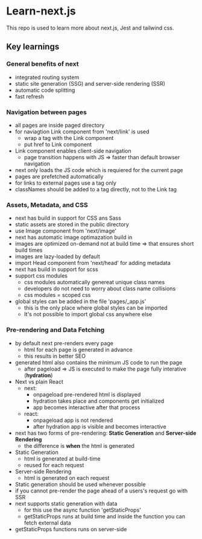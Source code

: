 # Learn-next.js

This repo is used to learn more about next.js, Jest and tailwind css.
## Key learnings
### General benefits of next

* integrated routing system
* static site generation (SSG) and server-side rendering (SSR)
* automatic code splitting
* fast refresh

### Navigation between pages

* all pages are inside paged directory
* for naviagtion Link component from 'next/link' is used
    * wrap a tag with the Link component
    * put href to Link component
* Link component enables client-side navigation
    * page transition happens with JS => faster than default browser navigation
* next only loads the JS code which is requiered for the current page
* pages are prefetched automatically
* for links to external pages use a tag only
* classNames should be added to a tag directly, not to the Link tag

### Assets, Metadata, and CSS

* next has build in support for CSS ans Sass
* static assets are stored in the public directory
* use Image component from 'next/image'
* next has automatic image optimazation build in
* images are optimized on-demand not at build time => that ensures short build times
* images are lazy-loaded by default
* import Head component from 'next/head' for adding metadata
* next has build in support for scss
* support css modules
    * css modules automatically genereat unique class names
    * developers do not need to worry about class name collisions
    * css modules = scoped css
* global styles can be added in the file 'pages/_app.js'
    * this is the only place where global styles can be imported
    * It's not possible to import global css anywhere else

### Pre-rendering and Data Fetching

* by default next pre-renders every page
    * html for each page is generated in advance
    * this results in better SEO
* generated html also contains the minimum JS code to run the page
    * after pageload => JS is executed to make the page fully interative (**hydration**)
* Next vs plain React
    * next:
        * onpageload pre-rendered html is displayed
        * hydration takes place and components get initialized
        * app becomes interactive after that process
    * react:
        * onpageload app is not rendered
        * after hydration app is visible and becomes interactive
* next has two forms of pre-rendering: **Static Generation** and **Server-side Rendering**
    * the difference is **when** the html is generated
* Static Generation
    * html is generated at build-time
    * reused for each request
* Server-side Rendering
    * html is generated on each request
* Static generation should be used whenever possible
* if you cannot pre-render the page ahead of a users's request go with SSR
* next supports static generation with data
    * for this use the async function 'getStaticProps'
    * getStaticProps runs at build time and inside the function you can fetch external data
* getStaticProps functions runs on server-side